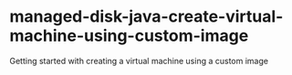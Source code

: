 # managed-disk-java-create-virtual-machine-using-custom-image
Getting started with creating a virtual machine using a custom image
